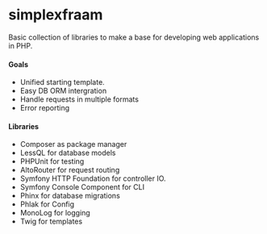 # simplexfraam
Basic collection of libraries to make a base for developing web applications in PHP.

#### Goals  
* Unified starting template.
* Easy DB ORM intergration
* Handle requests in multiple formats
* Error reporting

#### Libraries   
* Composer as package manager
* LessQL for database models
* PHPUnit for testing
* AltoRouter for request routing
* Symfony HTTP Foundation for controller IO.
* Symfony Console Component for CLI
* Phinx for database migrations
* Phlak for Config
* MonoLog for logging
* Twig for templates
